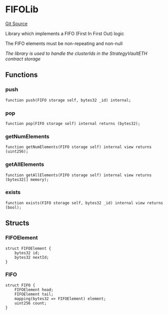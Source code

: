# FIFOLib
[Git Source](https://github.com/Byzantine-Finance/byzantine-contracts/blob/9fb891800d52aaca6ef4f8a781c3003290fa4d2f/src/libraries/FIFOLib.sol)

Library which implements a FIFO (First In First Out) logic

The FIFO elements must be non-repeating and non-null

*The library is used to handle the clusterIds in the StrategyVaultETH contract storage*


## Functions
### push


```solidity
function push(FIFO storage self, bytes32 _id) internal;
```

### pop


```solidity
function pop(FIFO storage self) internal returns (bytes32);
```

### getNumElements


```solidity
function getNumElements(FIFO storage self) internal view returns (uint256);
```

### getAllElements


```solidity
function getAllElements(FIFO storage self) internal view returns (bytes32[] memory);
```

### exists


```solidity
function exists(FIFO storage self, bytes32 _id) internal view returns (bool);
```

## Structs
### FIFOElement

```solidity
struct FIFOElement {
    bytes32 id;
    bytes32 nextId;
}
```

### FIFO

```solidity
struct FIFO {
    FIFOElement head;
    FIFOElement tail;
    mapping(bytes32 => FIFOElement) element;
    uint256 count;
}
```


